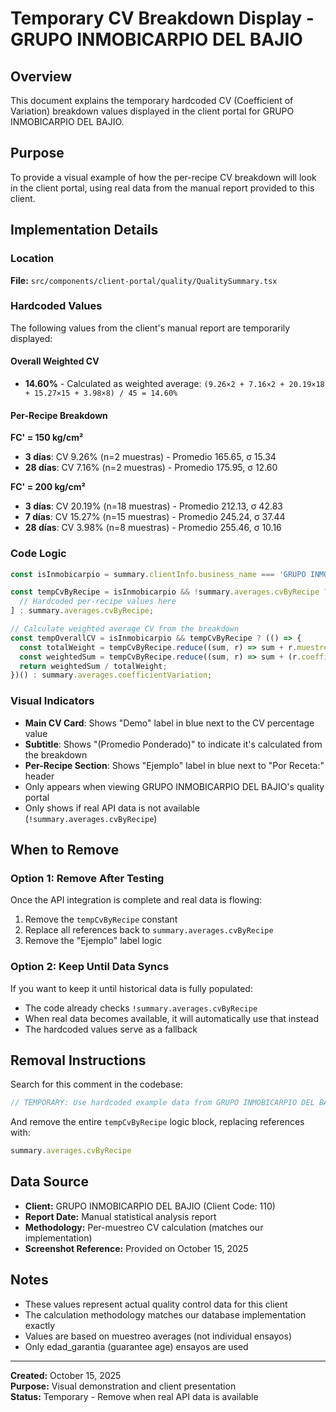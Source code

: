 # Temporary CV Breakdown Display - GRUPO INMOBICARPIO DEL BAJIO

## Overview
This document explains the temporary hardcoded CV (Coefficient of Variation) breakdown values displayed in the client portal for GRUPO INMOBICARPIO DEL BAJIO.

## Purpose
To provide a visual example of how the per-recipe CV breakdown will look in the client portal, using real data from the manual report provided to this client.

## Implementation Details

### Location
**File:** `src/components/client-portal/quality/QualitySummary.tsx`

### Hardcoded Values
The following values from the client's manual report are temporarily displayed:

#### Overall Weighted CV
- **14.60%** - Calculated as weighted average: `(9.26×2 + 7.16×2 + 20.19×18 + 15.27×15 + 3.98×8) / 45 = 14.60%`

#### Per-Recipe Breakdown

**FC' = 150 kg/cm²**
- **3 días**: CV 9.26% (n=2 muestras) - Promedio 165.65, σ 15.34
- **28 días**: CV 7.16% (n=2 muestras) - Promedio 175.95, σ 12.60

**FC' = 200 kg/cm²**
- **3 días**: CV 20.19% (n=18 muestras) - Promedio 212.13, σ 42.83
- **7 días**: CV 15.27% (n=15 muestras) - Promedio 245.24, σ 37.44
- **28 días**: CV 3.98% (n=8 muestras) - Promedio 255.46, σ 10.16

### Code Logic
```typescript
const isInmobicarpio = summary.clientInfo.business_name === 'GRUPO INMOBICARPIO DEL BAJIO';

const tempCvByRecipe = isInmobicarpio && !summary.averages.cvByRecipe ? [
  // Hardcoded per-recipe values here
] : summary.averages.cvByRecipe;

// Calculate weighted average CV from the breakdown
const tempOverallCV = isInmobicarpio && tempCvByRecipe ? (() => {
  const totalWeight = tempCvByRecipe.reduce((sum, r) => sum + r.muestreoCount, 0);
  const weightedSum = tempCvByRecipe.reduce((sum, r) => sum + (r.coefficientVariation * r.muestreoCount), 0);
  return weightedSum / totalWeight;
})() : summary.averages.coefficientVariation;
```

### Visual Indicators
- **Main CV Card**: Shows "Demo" label in blue next to the CV percentage value
- **Subtitle**: Shows "(Promedio Ponderado)" to indicate it's calculated from the breakdown
- **Per-Recipe Section**: Shows "Ejemplo" label in blue next to "Por Receta:" header
- Only appears when viewing GRUPO INMOBICARPIO DEL BAJIO's quality portal
- Only shows if real API data is not available (`!summary.averages.cvByRecipe`)

## When to Remove

### Option 1: Remove After Testing
Once the API integration is complete and real data is flowing:
1. Remove the `tempCvByRecipe` constant
2. Replace all references back to `summary.averages.cvByRecipe`
3. Remove the "Ejemplo" label logic

### Option 2: Keep Until Data Syncs
If you want to keep it until historical data is fully populated:
- The code already checks `!summary.averages.cvByRecipe`
- When real data becomes available, it will automatically use that instead
- The hardcoded values serve as a fallback

## Removal Instructions

Search for this comment in the codebase:
```typescript
// TEMPORARY: Use hardcoded example data from GRUPO INMOBICARPIO DEL BAJIO report
```

And remove the entire `tempCvByRecipe` logic block, replacing references with:
```typescript
summary.averages.cvByRecipe
```

## Data Source
- **Client:** GRUPO INMOBICARPIO DEL BAJIO (Client Code: 110)
- **Report Date:** Manual statistical analysis report
- **Methodology:** Per-muestreo CV calculation (matches our implementation)
- **Screenshot Reference:** Provided on October 15, 2025

## Notes
- These values represent actual quality control data for this client
- The calculation methodology matches our database implementation exactly
- Values are based on muestreo averages (not individual ensayos)
- Only edad_garantia (guarantee age) ensayos are used

---
**Created:** October 15, 2025  
**Purpose:** Visual demonstration and client presentation  
**Status:** Temporary - Remove when real API data is available

